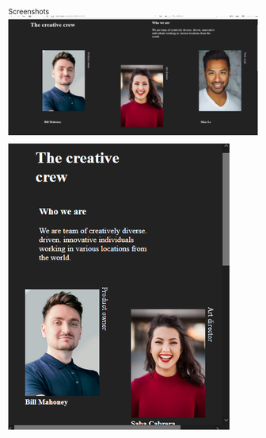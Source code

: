 
Screenshots
![screenshot desktop](./screenshots/desktop.png)

![screenshot desktop](./screenshots/mobile.png)

